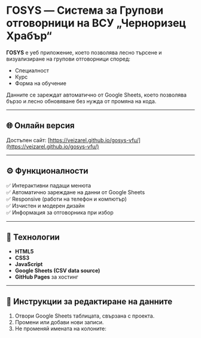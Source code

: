 # ГОSYS — Система за Групови отговорници на ВСУ „Черноризец Храбър“

**ГОSYS** е уеб приложение, което позволява лесно търсене и визуализиране на групови отговорници според:
- Специалност  
- Курс  
- Форма на обучение  

Данните се зареждат автоматично от Google Sheets, което позволява бързо и лесно обновяване без нужда от промяна на кода.

---

## 🌐 Онлайн версия
Достъпен сайт: [https://veizarel.github.io/gosys-vfu/](https://veizarel.github.io/gosys-vfu/)

---

## ⚙️ Функционалности
✅ Интерактивни падащи менюта  
✅ Автоматично зареждане на данни от Google Sheets  
✅ Responsive (работи на телефон и компютър)  
✅ Изчистен и модерен дизайн  
✅ Информация за отговорника при избор  

---

## 🧱 Технологии
- **HTML5**
- **CSS3**
- **JavaScript**
- **Google Sheets (CSV data source)**
- **GitHub Pages** за хостинг

---

## 📄 Инструкции за редактиране на данните
1. Отвори Google Sheets таблицата, свързана с проекта.  
2. Промени или добави нови записи.  
3. Не променяй имената на колоните:
